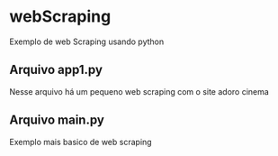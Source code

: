 # webScraping
Exemplo de web Scraping usando python


## Arquivo app1.py
Nesse arquivo há um pequeno web scraping com o site adoro cinema

## Arquivo main.py
Exemplo mais basico de web scraping